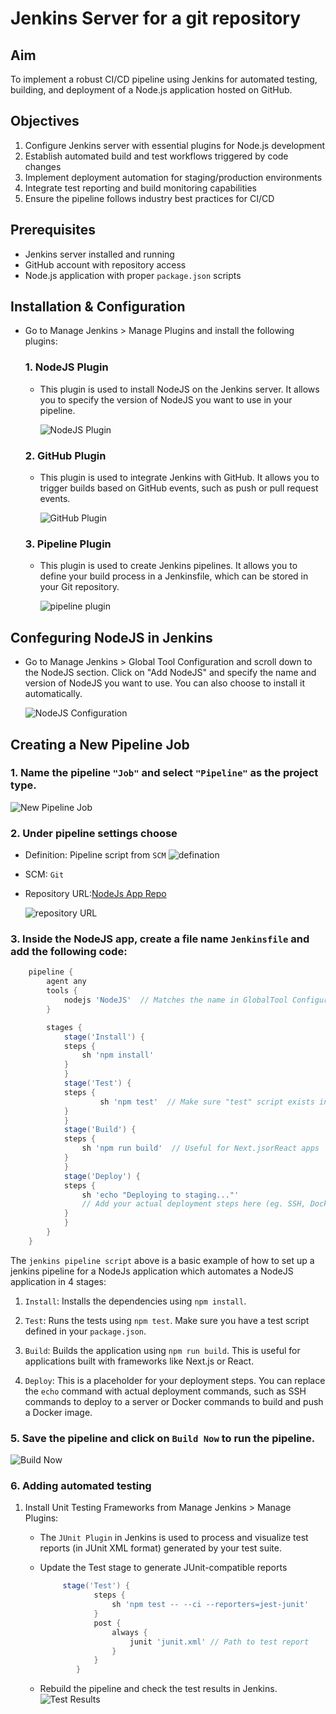 # Jenkins Server for a git repository

## Aim
To implement a robust CI/CD pipeline using Jenkins for automated testing, building, and deployment of a Node.js application hosted on GitHub.

## Objectives
1. Configure Jenkins server with essential plugins for Node.js development
2. Establish automated build and test workflows triggered by code changes
3. Implement deployment automation for staging/production environments
4. Integrate test reporting and build monitoring capabilities
5. Ensure the pipeline follows industry best practices for CI/CD

## Prerequisites
- Jenkins server installed and running
- GitHub account with repository access
- Node.js application with proper `package.json` scripts

## Installation & Configuration

- Go to Manage Jenkins > Manage Plugins and install the following plugins:

  ### 1. **NodeJS Plugin**

  - This plugin is used to install NodeJS on the Jenkins server. It allows you to specify the version of NodeJS you want to use in your pipeline.

    ![NodeJS Plugin](image/1.png)

  ### 2. **GitHub Plugin**

  - This plugin is used to integrate Jenkins with GitHub. It allows you to trigger builds based on GitHub events, such as push or pull request events.

    ![GitHub Plugin](image/2.png)

  ### 3. **Pipeline Plugin**

  - This plugin is used to create Jenkins pipelines. It allows you to define your build process in a Jenkinsfile, which can be stored in your Git repository.

    ![pipeline plugin](image/3.png)

## Confeguring NodeJS in Jenkins

- Go to Manage Jenkins > Global Tool Configuration and scroll down to the NodeJS section. Click on "Add NodeJS" and specify the name and version of NodeJS you want to use. You can also choose to install it automatically.

  ![NodeJS Configuration](image/4.png)

## Creating a New Pipeline Job

### 1. Name the pipeline `"Job"` and select `"Pipeline"` as the project type.

![New Pipeline Job](image/5.png)

### 2. Under pipeline settings choose

- Definition: Pipeline script from `SCM`
  ![defination](image/6.png)

- SCM: `Git`

- Repository URL:[NodeJs App Repo](https://github.com/C-gyeltshen/iBEST_INSTITUTE_WEBSITE.git)

  ![repository URL](image/7.png)

### 3. Inside the NodeJS app, create a file name `Jenkinsfile` and add the following code:

```groovy
    pipeline {
        agent any
        tools {
            nodejs 'NodeJS'  // Matches the name in GlobalTool Configuration
        }

        stages {
            stage('Install') {
            steps {
                sh 'npm install'
            }
            }
            stage('Test') {
            steps {
                    sh 'npm test'  // Make sure "test" script exists in package.json
            }
            }
            stage('Build') {
            steps {
                sh 'npm run build'  // Useful for Next.jsorReact apps
            }
            }
            stage('Deploy') {
            steps {
                sh 'echo "Deploying to staging..."'
                // Add your actual deployment steps here (eg. SSH, Docker, etc.)
            }
            }
        }
    }
```

The `jenkins pipeline script` above is a basic example of how to set up a jenkins pipeline for a NodeJs application which automates a NodeJS application in 4 stages:

1. `Install`: Installs the dependencies using `npm install`.

2. `Test`: Runs the tests using `npm test`. Make sure you have a test script defined in your `package.json`.

3. `Build`: Builds the application using `npm run build`. This is useful for applications built with frameworks like Next.js or React.

4. `Deploy`: This is a placeholder for your deployment steps. You can replace the `echo` command with actual deployment commands, such as SSH commands to deploy to a server or Docker commands to build and push a Docker image.

### 5. Save the pipeline and click on `Build Now` to run the pipeline.

![Build Now](image/8.png)

### 6. Adding automated testing

1. Install Unit Testing Frameworks from Manage Jenkins > Manage Plugins:
    - The `JUnit Plugin` in Jenkins is used to process and visualize test reports (in JUnit XML format) generated by your test suite.

    - Update the Test stage to generate JUnit-compatible reports
        ```groovy
             stage('Test') {
                    steps {
                        sh 'npm test -- --ci --reporters=jest-junit'
                    }
                    post {
                        always {
                            junit 'junit.xml' // Path to test report
                        }
                    }
                }
        ```
    - Rebuild the pipeline and check the test results in Jenkins.
    ![Test Results](image/9.png)

